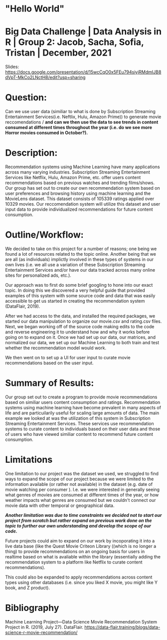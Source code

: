 # "Hello World"

# Big Data Challenge | Data Analysis in R | Group 2: Jacob, Sacha, Sofia, Tristan | December, 2021
Slides: https://docs.google.com/presentation/d/15wcCqO0x5FEu794siyjRMdmIJB8dVpT-MkCo2LNctH8/edit?usp=sharing

# Question: 
Can we use user data (similiar to what is done by Subscription Streaming Entertainment Services(i.e. Neftlix, Hulu, Amazon Prime)) to generate movie reccomendations / **and can we then use the data to see trends in content consumed at different times throughout the year (i.e. do we see more Horror movies consumed in October?).** 

# Description:
Recommendation systems using Machine Learning have many applications across many varying industries.  Subscription Streaming Entertainment Services like Netflix, Hulu, Amazon Prime, etc. offer users content recommendations based on previous watches and trending films/shows. Our group has set out to create our own recommendation system based on user preferences and browsing history using machine learning and the MovieLens dataset. This dataset consists of 105339 ratings applied over 10329 movies. Our reccomendation system will utilize this dataset and user input data to provide individualized recommendations for future content consumption. 

# Outline/Workflow:
We decided to take on this project for a number of reasons; one being we found a lot of resources related to the topic online. Another being that we are all (as individuals) implictly involved in these types of systems in our own lives (i.e. we all use a variation of these Subscription Streaming Entertainment Services and/or have our data tracked across many online sites for personalized ads, etc.).

Our approach was to first do some brief googling to hone into our exact topic. In doing this we discovered a very helpful guide that provided examples of this system with some source code and data that was easily accessible to get us started in creating the recommendation system (DataFlair, 2019). 

After we had access to the data, and installed the required packages, we started our data manipulation to organize our movie.csv and rating.csv files. Next, we began working off of the source code making edits to the code and reverse engineering it to understand how and why it works before going on to expand on it. 
Once we had set up our data, our matrices, and normalized our data, we set up our Machine Learning to both train and test whether the recommendation model would work.

We then went on to set up a UI for user input to curate movie recommendations based on the user input. 

# Summary of Results:
Our group set out to create a program to provide movie recommendations based on similiar users content consumption and ratings. Recommendation systems using machine learning have become prevalent in many aspects of life and are particuilarily useful for scaling large amounts of data. The main example we looked at was the utilization of this system in Subscription Streaming Entertainment Services. These services use recommendation systems to curate content to individuals based on their user data and those of users who have viewed similiar content to recommend future content consumption. 

# Limitations
One limitation to our project was the dataset we used, we struggled to find ways to expand the scope of our project because we were limited to the information available (or rather not available) in the dataset (e.g. date of movie watching per consumer ). I.e. we were interested in generally seeing what genres of movies are consumed at different times of the year, or how weather impacts what genres are consumed but we couldn't connect our movie data with other temporal or geographical data.  

***Another limitation was due to time constraints we decided not to start our project from scratch but rather expand on previous work done on the topic to further our own understanding and develop the scope of our code.*** 

Future projects could aim to expand on our work by incoporating it into a live data base (like the Quest Movie Criteon Library ((which is no longer a thing) to provide recommendations on an ongoing basis for users in realtime based on what is avaliable within the library (essentially adding the recommendation system to a platform like Netflix to curate content recommendations).  

This could also be expanded to apply recommendations across content types using other databases (i.e. since you liked X movie, you might like Y book, and Z product).

# Bibliography

Machine Learning Project—Data Science Movie Recommendation System Project in R. (2019, July 27). DataFlair. https://data-flair.training/blogs/data-science-r-movie-recommendation/


